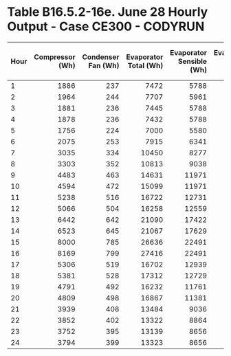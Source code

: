 # Table B16.5.2-16e. June 28 Hourly Output - Case CE300 - CODYRUN
| Hour | Compressor (Wh) | Condenser Fan (Wh) | Evaporator Total (Wh) | Evaporator Sensible (Wh) | Evaporator Latent (Wh) | Zone Humidity Ratio (kg/kg) |  COP2 | Outdoor Drybulb (C) | Entering Drybulb (C) | Entering Wetbulb (C) | Outdoor Humidity Ratio (kg/kg) | 
|:---- | ---------------:| ------------------:| ---------------------:| ------------------------:| ----------------------:| ---------------------------:| -----:| -------------------:| --------------------:| --------------------:| ------------------------------:| 
| 1    |            1886 |                237 |                  7472 |                     5788 |                   1684 |                      0.0093 | 3.520 |               17.80 |                23.92 |                17.16 |                         0.0111 | 
| 2    |            1964 |                244 |                  7707 |                     5961 |                   1747 |                      0.0093 | 3.490 |               18.30 |                24.00 |                17.24 |                         0.0115 | 
| 3    |            1881 |                236 |                  7445 |                     5788 |                   1657 |                      0.0092 | 3.517 |               17.80 |                23.92 |                17.12 |                         0.0111 | 
| 4    |            1878 |                236 |                  7432 |                     5788 |                   1644 |                      0.0092 | 3.516 |               17.80 |                23.92 |                17.10 |                         0.0111 | 
| 5    |            1756 |                224 |                  7000 |                     5580 |                   1420 |                      0.0090 | 3.535 |               17.20 |                23.83 |                16.79 |                         0.0102 | 
| 6    |            2075 |                253 |                  7915 |                     6341 |                   1574 |                      0.0090 | 3.400 |               19.40 |                24.16 |                17.03 |                         0.0110 | 
| 7    |            3035 |                334 |                 10450 |                     8277 |                   2173 |                      0.0095 | 3.102 |               25.00 |                25.00 |                17.91 |                         0.0131 | 
| 8    |            3303 |                352 |                 10813 |                     9038 |                   1775 |                      0.0093 | 2.958 |               27.20 |                25.33 |                17.65 |                         0.0111 | 
| 9    |            4483 |                463 |                 14631 |                    11971 |                   2660 |                      0.0097 | 2.958 |               28.90 |                25.59 |                18.12 |                         0.0120 | 
| 10   |            4594 |                472 |                 15099 |                    11971 |                   3128 |                      0.0100 | 2.980 |               28.90 |                25.59 |                18.44 |                         0.0128 | 
| 11   |            5238 |                516 |                 16722 |                    12731 |                   3991 |                      0.0106 | 2.906 |               31.10 |                25.91 |                19.14 |                         0.0148 | 
| 12   |            5066 |                504 |                 16258 |                    12559 |                   3699 |                      0.0106 | 2.919 |               30.60 |                25.84 |                18.93 |                         0.0133 | 
| 13   |            6442 |                642 |                 21090 |                    17422 |                   3669 |                      0.0100 | 2.977 |               31.10 |                25.91 |                18.33 |                         0.0113 | 
| 14   |            6523 |                645 |                 21067 |                    17629 |                   3438 |                      0.0098 | 2.939 |               31.70 |                26.00 |                18.27 |                         0.0117 | 
| 15   |            8000 |                785 |                 26636 |                    22491 |                   4145 |                      0.0096 | 3.032 |               32.20 |                26.08 |                18.24 |                         0.0124 | 
| 16   |            8169 |                799 |                 27416 |                    22491 |                   4925 |                      0.0097 | 3.057 |               32.20 |                26.08 |                18.56 |                         0.0142 | 
| 17   |            5306 |                519 |                 16702 |                    12939 |                   3763 |                      0.0104 | 2.867 |               31.70 |                26.00 |                19.06 |                         0.0147 | 
| 18   |            5381 |                528 |                 17312 |                    12729 |                   4582 |                      0.0109 | 2.930 |               31.10 |                25.91 |                19.46 |                         0.0157 | 
| 19   |            4791 |                492 |                 16232 |                    11761 |                   4470 |                      0.0109 | 3.072 |               28.30 |                25.50 |                19.20 |                         0.0145 | 
| 20   |            4809 |                498 |                 16867 |                    11381 |                   5486 |                      0.0113 | 3.178 |               27.20 |                25.33 |                19.65 |                         0.0169 | 
| 21   |            3939 |                408 |                 13484 |                     9036 |                   4447 |                      0.0113 | 3.102 |               27.20 |                25.33 |                19.71 |                         0.0169 | 
| 22   |            3852 |                402 |                 13322 |                     8864 |                   4459 |                      0.0114 | 3.132 |               26.70 |                25.25 |                19.70 |                         0.0168 | 
| 23   |            3752 |                395 |                 13139 |                     8656 |                   4482 |                      0.0114 | 3.168 |               26.10 |                25.16 |                19.69 |                         0.0169 | 
| 24   |            3794 |                399 |                 13323 |                     8656 |                   4666 |                      0.0115 | 3.177 |               26.10 |                25.16 |                19.80 |                         0.0173 | 


